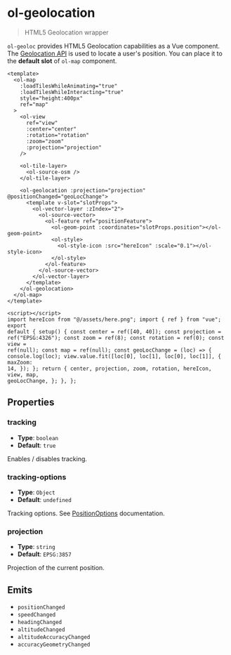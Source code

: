 # ol-geolocation

> HTML5 Geolocation wrapper

`ol-geoloc` provides HTML5 Geolocation capabilities as a Vue component.
The [Geolocation API](https://www.w3.org/TR/geolocation-API/) is used to locate
a user's position. You can place it to the **default slot** of `ol-map` component.

<script setup>
import GeoLocationDemo from "@demos/GeoLocationDemo.vue"
</script>

<ClientOnly>
<GeoLocationDemo />
</ClientOnly>

```vue
<template>
  <ol-map
    :loadTilesWhileAnimating="true"
    :loadTilesWhileInteracting="true"
    style="height:400px"
    ref="map"
  >
    <ol-view
      ref="view"
      :center="center"
      :rotation="rotation"
      :zoom="zoom"
      :projection="projection"
    />

    <ol-tile-layer>
      <ol-source-osm />
    </ol-tile-layer>

    <ol-geolocation :projection="projection" @positionChanged="geoLocChange">
      <template v-slot="slotProps">
        <ol-vector-layer :zIndex="2">
          <ol-source-vector>
            <ol-feature ref="positionFeature">
              <ol-geom-point :coordinates="slotProps.position"></ol-geom-point>
              <ol-style>
                <ol-style-icon :src="hereIcon" :scale="0.1"></ol-style-icon>
              </ol-style>
            </ol-feature>
          </ol-source-vector>
        </ol-vector-layer>
      </template>
    </ol-geolocation>
  </ol-map>
</template>

<script></script>
import hereIcon from "@/assets/here.png"; import { ref } from "vue"; export
default { setup() { const center = ref([40, 40]); const projection =
ref("EPSG:4326"); const zoom = ref(8); const rotation = ref(0); const view =
ref(null); const map = ref(null); const geoLocChange = (loc) => {
console.log(loc); view.value.fit([loc[0], loc[1], loc[0], loc[1]], { maxZoom:
14, }); }; return { center, projection, zoom, rotation, hereIcon, view, map,
geoLocChange, }; }, };
```

## Properties

### tracking

- **Type**: `boolean`
- **Default**: `true`

Enables / disables tracking.

### tracking-options

- **Type**: `Object`
- **Default**: `undefined`

Tracking options. See [PositionOptions](https://www.w3.org/TR/geolocation-API/#position_options_interface) documentation.

### projection

- **Type**: `string`
- **Default**: `EPSG:3857`

Projection of the current position.

## Emits

- `positionChanged`
- `speedChanged`
- `headingChanged`
- `altitudeChanged`
- `altitudeAccuracyChanged`
- `accuracyGeometryChanged`
